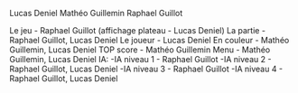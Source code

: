 Lucas Deniel
Mathéo Guillemin
Raphael Guillot

Le jeu - Raphael Guillot (affichage plateau - Lucas Deniel)
La partie - Raphael Guillot, Lucas Deniel
Le joueur - Lucas Deniel
En couleur - Mathéo Guillemin, Lucas Deniel
TOP score - Mathéo Guillemin
Menu - Mathéo Guillemin, Lucas Deniel
IA:
  -IA niveau 1 - Raphael Guillot
  -IA niveau 2 - Raphael Guillot, Lucas Deniel
  -IA niveau 3 - Raphael Guillot
  -IA niveau 4 - Raphael Guillot, Lucas Deniel
